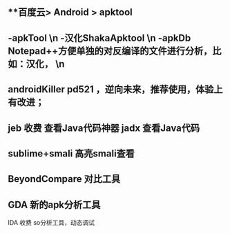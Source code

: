 
**百度云> Android > apktool
-------------------------------
-apkTool
\n
-汉化ShakaApktool
\n
-apkDb Notepad++方便单独的对反编译的文件进行分析，比如：汉化，
\n
------------
androidKiller 
pd521 ，逆向未来，推荐使用，体验上有改进；
------------
jeb 收费
查看Java代码神器
jadx 
查看Java代码
------------
sublime+smali 
高亮smali查看
------------
BeyondCompare
对比工具
---------------------
GDA
新的apk分析工具
-------------------
IDA 收费
so分析工具，动态调试
